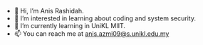 - 👋 Hi, I’m Anis Rashidah.
- 👀 I’m interested in learning about coding and system security.
- 🌱 I’m currently learning in UniKL MIIT.
- 📫 You can reach me at anis.azmi09@s.unikl.edu.my

<!---
anisazmi08/anisazmi08 is a ✨ special ✨ repository because its `README.md` (this file) appears on your GitHub profile.
You can click the Preview link to take a look at your changes.
--->
